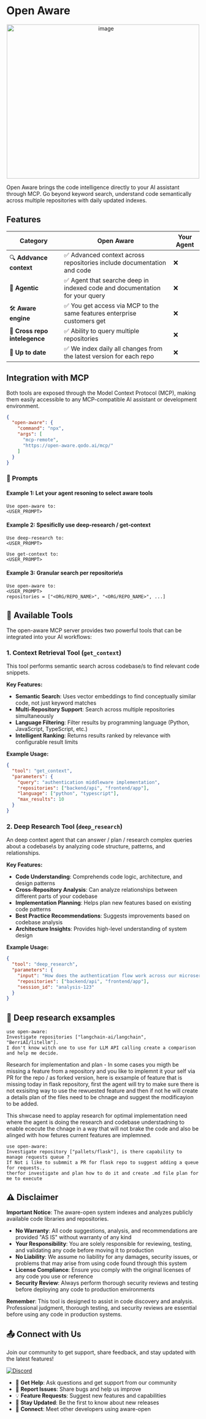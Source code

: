 # Open Aware
<div align="center">
  <img width="502" height="402" alt="image" src="https://github.com/user-attachments/assets/2b12403d-12eb-4c6c-ae32-e1d9fa30b2e5" />
</div>

Open Aware brings the code intelligence directly to your AI assistant through MCP. Go beyond keyword search, understand code semantically across multiple repositories with daily updated indexes. 

## Features

| Category | Open Aware | Your Agent |
|----------|------------|------------|
| 🔍 **Addvance context** | ✅ Advanced context across repositories include documentation and code | ❌ |
| 🤖 **Agentic** | ✅ Agent that searche deep in indexed code and documentation for your query | ❌ |
| 🛠️ **Aware engine** | ✅ You get access via MCP to the same features enterprise customers get | ❌ |
| 🚀 **Cross repo intelegence** | ✅ Ability to query multiple repositories | ❌ |
| 🎯 **Up to date** | ✅ We index daily all changes from the latest version for each repo | ❌ |

## Integration with MCP
Both tools are exposed through the Model Context Protocol (MCP), making them easily accessible to any MCP-compatible AI assistant or development environment.
```json
{
  "open-aware": {
    "command": "npx",
    "args": [
      "mcp-remote",
      "https://open-aware.qodo.ai/mcp/"
    ]
  }
}
```

### 🤖 Prompts

#### Example 1: Let your agent resoning to select aware tools  
```text
Use open-aware to:
<USER_PROMPT>
```

#### Example 2: Spesificlly use deep-research / get-context
```text
Use deep-research to:
<USER_PROMPT>
```
```text
Use get-context to:
<USER_PROMPT>
```

#### Example 3: Granular search per repositorie\s 
```text
Use open-aware to: 
<USER_PROMPT>
repositories = ["<ORG/REPO_NAME>", "<ORG/REPO_NAME>", ...]
```

## 🔨 Available Tools

The open-aware MCP server provides two powerful tools that can be integrated into your AI workflows:

### 1. **Context Retrieval Tool** (`get_context`)
This tool performs semantic search across codebase/s to find relevant code snippets.

**Key Features:**
- **Semantic Search**: Uses vector embeddings to find conceptually similar code, not just keyword matches
- **Multi-Repository Support**: Search across multiple repositories simultaneously
- **Language Filtering**: Filter results by programming language (Python, JavaScript, TypeScript, etc.)
- **Intelligent Ranking**: Returns results ranked by relevance with configurable result limits

**Example Usage:**
```json
{
  "tool": "get_context",
  "parameters": {
    "query": "authentication middleware implementation",
    "repositories": ["backend/api", "frontend/app"],
    "language": ["python", "typescript"],
    "max_results": 10
  }
}
```

### 2. **Deep Research Tool** (`deep_research`)
An deep context agent that can answer / plan / research complex queries about a codebase\s by analyzing code structure, patterns, and relationships.

**Key Features:**
- **Code Understanding**: Comprehends code logic, architecture, and design patterns
- **Cross-Repository Analysis**: Can analyze relationships between different parts of your codebase
- **Implementation Planning**: Helps plan new features based on existing code patterns
- **Best Practice Recommendations**: Suggests improvements based on codebase analysis
- **Architecture Insights**: Provides high-level understanding of system design

**Example Usage:**
```json
{
  "tool": "deep_research",
  "parameters": {
    "input": "How does the authentication flow work across our microservices? What security measures are in place?",
    "repositories": ["backend/api", "frontend/app"],
    "session_id": "analysis-123"
  }
}
```

## 🔬 Deep research exsamples

```text
use open-aware: 
Investigate repositories ["langchain-ai/langchain", "BerriAI/litellm"]. 
I don't know witch one to use for LLM API calling create a comparison and help me decide.
```

Research for implementation and plan - In some cases you migth be missing a feature from a repository and you like to implemnt it your self via PR for the repo / as forked version, here is exsample of feature that is missing today in flask repository, first the agent will try to make sure there is not exsisitng way to use the rewuested feature and then if not he will create a details plan of the files need to be chnage and suggest the modificayion to be added.

This shwcase need to applay research for optimal implementation need where the agent is doing the research and codebase understadning to enable ececute the chnage in a way that will not brake the code and also be alinged with how fetures current features are implemned.
```text
use open-aware:
Investigate repository ["pallets/flask"], is there capability to manage requests queue ?
If Not i like to submmit a PR for flask repo to suggest adding a queue for requests.,
therfor investigate and plan how to do it and create .md file plan for me to execute
```

## ⚠️ Disclaimer

**Important Notice**: The aware-open system indexes and analyzes publicly available code libraries and repositories. 

- **No Warranty**: All code suggestions, analysis, and recommendations are provided "AS IS" without warranty of any kind
- **Your Responsibility**: You are solely responsible for reviewing, testing, and validating any code before moving it to production
- **No Liability**: We assume no liability for any damages, security issues, or problems that may arise from using code found through this system
- **License Compliance**: Ensure you comply with the original licenses of any code you use or reference
- **Security Review**: Always perform thorough security reviews and testing before deploying any code to production environments

**Remember**: This tool is designed to assist in code discovery and analysis. Professional judgment, thorough testing, and security reviews are essential before using any code in production systems.

## :outbox_tray: Connect with Us

Join our community to get support, share feedback, and stay updated with the latest features!

[![Discord](https://img.shields.io/badge/Discord-Join%20Our%20Server-7289da?style=for-the-badge&logo=discord&logoColor=white)](https://discord.gg/your-invite-link)

- 💬 **Get Help**: Ask questions and get support from our community
- 🐛 **Report Issues**: Share bugs and help us improve
- 💡 **Feature Requests**: Suggest new features and capabilities
- 🚀 **Stay Updated**: Be the first to know about new releases
- 👥 **Connect**: Meet other developers using aware-open
